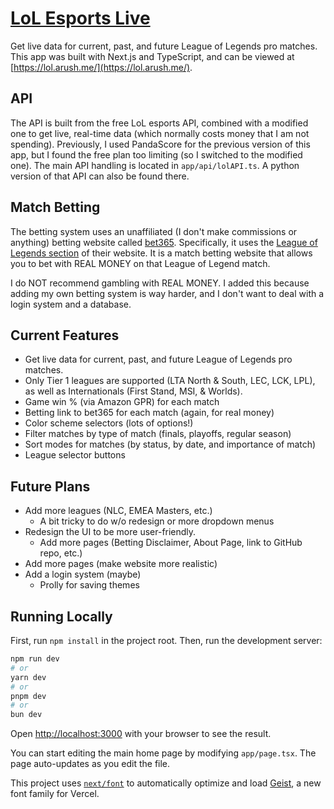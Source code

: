 # [LoL Esports Live](https://lol.arush.me/)
Get live data for current, past, and future League of Legends pro matches.
This app was built with Next.js and TypeScript, and can be viewed at [https://lol.arush.me/](https://lol.arush.me/).

## API
The API is built from the free LoL esports API, combined with a modified one to get live, real-time data (which normally costs money that I am not spending).
Previously, I used PandaScore for the previous version of this app, but I found the free plan too limiting (so I switched to the modified one).
The main API handling is located in `app/api/lolAPI.ts`. A python version of that API can also be found there.

## Match Betting
The betting system uses an unaffiliated (I don't make commissions or anything) betting website called [bet365](https://www.bet365.com/). Specifically, it uses the [League of Legends section](https://www.co.bet365.com/#/AC/B151/C1/D50/E3/F163/) of their website.
It is a match betting website that allows you to bet with REAL MONEY on that League of Legend match.

I do NOT recommend gambling with REAL MONEY. I added this because adding my own betting system is way harder,
and I don't want to deal with a login system and a database.

## Current Features
- Get live data for current, past, and future League of Legends pro matches.
- Only Tier 1 leagues are supported (LTA North & South, LEC, LCK, LPL), as well as Internationals (First Stand, MSI, & Worlds). 
- Game win % (via Amazon GPR) for each match
- Betting link to bet365 for each match (again, for real money)
- Color scheme selectors (lots of options!)
- Filter matches by type of match (finals, playoffs, regular season)
- Sort modes for matches (by status, by date, and importance of match)
- League selector buttons

## Future Plans
- Add more leagues (NLC, EMEA Masters, etc.)
  - A bit tricky to do w/o redesign or more dropdown menus
- Redesign the UI to be more user-friendly.
  - Add more pages (Betting Disclaimer, About Page, link to GitHub repo, etc.)
- Add more pages (make website more realistic)
- Add a login system (maybe)
  - Prolly for saving themes

## Running Locally
First, run `npm install` in the project root. 
Then, run the development server:

```bash
npm run dev
# or
yarn dev
# or
pnpm dev
# or
bun dev
```

Open [http://localhost:3000](http://localhost:3000) with your browser to see the result.

You can start editing the main home page by modifying `app/page.tsx`. The page auto-updates as you edit the file.

This project uses [`next/font`](https://nextjs.org/docs/app/building-your-application/optimizing/fonts) to automatically optimize and load [Geist](https://vercel.com/font), a new font family for Vercel.